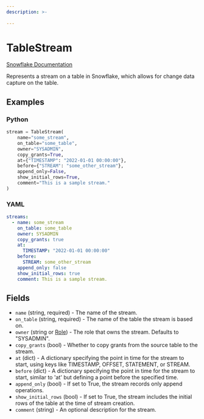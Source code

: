 ```yaml
---
description: >-
  
---
```


# TableStream

[Snowflake Documentation](https://docs.snowflake.com/en/sql-reference/sql/create-stream.html)

Represents a stream on a table in Snowflake, which allows for change data capture on the table.


## Examples

### Python

```python
stream = TableStream(
    name="some_stream",
    on_table="some_table",
    owner="SYSADMIN",
    copy_grants=True,
    at={"TIMESTAMP": "2022-01-01 00:00:00"},
    before={"STREAM": "some_other_stream"},
    append_only=False,
    show_initial_rows=True,
    comment="This is a sample stream."
)
```


### YAML

```yaml
streams:
  - name: some_stream
    on_table: some_table
    owner: SYSADMIN
    copy_grants: true
    at:
      TIMESTAMP: "2022-01-01 00:00:00"
    before:
      STREAM: some_other_stream
    append_only: false
    show_initial_rows: true
    comment: This is a sample stream.
```


## Fields

* `name` (string, required) - The name of the stream.
* `on_table` (string, required) - The name of the table the stream is based on.
* `owner` (string or [Role](role.md)) - The role that owns the stream. Defaults to "SYSADMIN".
* `copy_grants` (bool) - Whether to copy grants from the source table to the stream.
* `at` (dict) - A dictionary specifying the point in time for the stream to start, using keys like TIMESTAMP, OFFSET, STATEMENT, or STREAM.
* `before` (dict) - A dictionary specifying the point in time for the stream to start, similar to 'at' but defining a point before the specified time.
* `append_only` (bool) - If set to True, the stream records only append operations.
* `show_initial_rows` (bool) - If set to True, the stream includes the initial rows of the table at the time of stream creation.
* `comment` (string) - An optional description for the stream.


